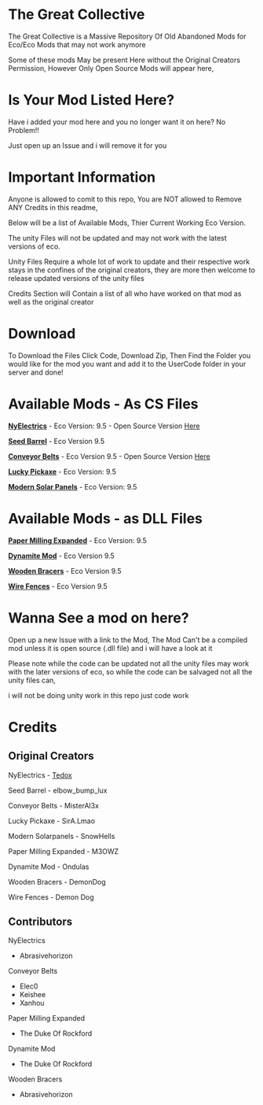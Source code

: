 # The Great Collective
The Great Collective is a Massive Repository Of Old Abandoned Mods for Eco/Eco Mods that may not work anymore

Some of these mods May be present Here without the Original Creators Permission, However Only Open Source Mods will appear here, 

# Is Your Mod Listed Here?

Have i added your mod here and you no longer want it on here? No Problem!! 

Just open up an Issue and i will remove it for you

# Important Information
Anyone is allowed to comit to this repo, You are NOT allowed to Remove ANY Credits in this readme, 

Below will be a list of Available Mods, Thier Current Working Eco Version.

The unity Files will not be updated and may not work with the latest versions of eco.

Unity Files Require a whole lot of work to update and their respective work stays in the confines of the original creators, they are more then welcome to release updated versions of the unity files 

Credits Section will Contain a list of all who have worked on that mod as well as the original creator

# Download

To Download the Files Click Code, Download Zip, Then Find the Folder you would like for the mod you want and add it to the UserCode folder in your server and done!

# Available Mods - As CS Files

[**NyElectrics**](https://github.com/TheKye/TheGreatCollective/tree/main/TheGreatCollective/NyElectrics) - Eco Version: 9.5 - Open Source Version [Here](https://github.com/tedoxdev/NyElectrics)

[**Seed Barrel**](https://github.com/TheKye/TheGreatCollective/tree/main/TheGreatCollective/SeedBarrel) - Eco Version 9.5

[**Conveyor Belts**](https://github.com/TheKye/TheGreatCollective/tree/main/TheGreatCollective/ConveyorBelts) - Eco Version 9.5 - Open Source Version [Here](https://github.com/Elec0/eco-mods/tree/main/ConveyorBeltUpdate)

[**Lucky Pickaxe**](https://github.com/TheKye/TheGreatCollective/tree/main/TheGreatCollective/LuckPickaxe) - Eco Version: 9.5

[**Modern Solar Panels**](https://github.com/TheKye/TheGreatCollective/tree/main/TheGreatCollective/ModernSolarPanels) - Eco Version: 9.5

# Available Mods - as DLL Files

[**Paper Milling Expanded**](https://github.com/TheKye/TheGreatCollective/tree/main/TheGreatCollective-BuiltProjects/Paper%20Milling%20Expanded) - Eco Version: 9.5

[**Dynamite Mod**](https://github.com/TheKye/TheGreatCollective/tree/main/TheGreatCollective-BuiltProjects/Dynamite) - Eco Version 9.5

[**Wooden Bracers**](https://github.com/TheKye/TheGreatCollective/tree/main/TheGreatCollective/WoodenBracers) - Eco Version 9.5

[**Wire Fences**](https://github.com/TheKye/TheGreatCollective/tree/main/TheGreatCollective/WireFences) - Eco Version 9.5

# Wanna See a mod on here?

Open up a new Issue with a link to the Mod, The Mod Can't be a compiled mod unless it is open source (.dll file) and i will have a look at it

Please note while the code can be updated not all the unity files may work with the later versions of eco, so while the code can be salvaged not all the unity files can,

i will not be doing unity work in this repo just code work

# Credits

## Original Creators
NyElectrics - [Tedox](https://eco-mods.tedox.dev/)

Seed Barrel - elbow_bump_lux

Conveyor Belts - MisterAl3x

Lucky Pickaxe - SirA.Lmao

Modern Solarpanels - SnowHells

Paper Milling Expanded - M3OWZ

Dynamite Mod - Ondulas

Wooden Bracers - DemonDog

Wire Fences - Demon Dog

## Contributors
NyElectrics 
- Abrasivehorizon

Conveyor Belts 
- Elec0
- Keishee
- Xanhou

Paper Milling Expanded
- The Duke Of Rockford

Dynamite Mod
- The Duke Of Rockford

Wooden Bracers
- Abrasivehorizon
